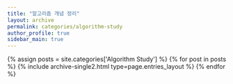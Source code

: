 ```yaml
---
title: "알고리즘 개념 정리"
layout: archive
permalink: categories/algorithm-study
author_profile: true
sidebar_main: true
---
```



{% assign posts = site.categories['Algorithm Study'] %}
{% for post in posts %} {% include archive-single2.html type=page.entries_layout %} {% endfor %}
